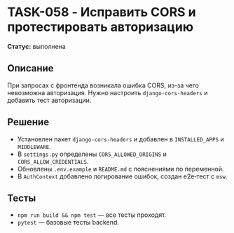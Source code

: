 # TASK-058 - Исправить CORS и протестировать авторизацию

**Статус:** выполнена

## Описание

При запросах с фронтенда возникала ошибка CORS, из-за чего невозможна авторизация. Нужно настроить `django-cors-headers` и добавить тест авторизации.

## Решение

- Установлен пакет `django-cors-headers` и добавлен в `INSTALLED_APPS` и `MIDDLEWARE`.
- В `settings.py` определены `CORS_ALLOWED_ORIGINS` и `CORS_ALLOW_CREDENTIALS`.
- Обновлены `.env.example` и `README.md` с пояснениями по переменной.
- В `AuthContext` добавлено логирование ошибок, создан e2e‑тест с `msw`.

## Тесты

- `npm run build && npm test` — все тесты проходят.
- `pytest` — базовые тесты backend.
